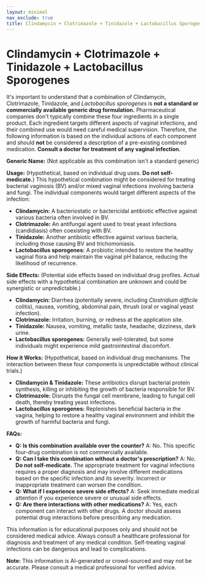 ```yaml
---
layout: minimal
nav_exclude: true
title: Clindamycin + Clotrimazole + Tinidazole + Lactobacillus Sporogenes
---
```


# Clindamycin + Clotrimazole + Tinidazole + Lactobacillus Sporogenes

It's important to understand that a combination of Clindamycin, Clotrimazole, Tinidazole, and *Lactobacillus sporogenes* is **not a standard or commercially available generic drug formulation.**  Pharmaceutical companies don't typically combine these four ingredients in a single product.  Each ingredient targets different aspects of vaginal infections, and their combined use would need careful medical supervision.  Therefore, the following information is based on the individual actions of each component and should **not** be considered a description of a pre-existing combined medication.  **Consult a doctor for treatment of any vaginal infection.**

**Generic Name:**  (Not applicable as this combination isn't a standard generic)

**Usage:** (Hypothetical, based on individual drug uses.  **Do not self-medicate.**) This hypothetical combination might be considered for treating bacterial vaginosis (BV) and/or mixed vaginal infections involving bacteria and fungi.  The individual components would target different aspects of the infection:

* **Clindamycin:**  A bacteriostatic or bactericidal antibiotic effective against various bacteria often involved in BV.
* **Clotrimazole:** An antifungal agent used to treat yeast infections (candidiasis) often coexisting with BV.
* **Tinidazole:** Another antibiotic effective against various bacteria, including those causing BV and trichomoniasis.
* **Lactobacillus sporogenes:** A probiotic intended to restore the healthy vaginal flora and help maintain the vaginal pH balance, reducing the likelihood of recurrence.


**Side Effects:** (Potential side effects based on individual drug profiles.  Actual side effects with a hypothetical combination are unknown and could be synergistic or unpredictable.)

* **Clindamycin:**  Diarrhea (potentially severe, including *Clostridium difficile* colitis), nausea, vomiting, abdominal pain, thrush (oral or vaginal yeast infection).
* **Clotrimazole:**  Irritation, burning, or redness at the application site.
* **Tinidazole:**  Nausea, vomiting, metallic taste, headache, dizziness, dark urine.
* **Lactobacillus sporogenes:** Generally well-tolerated, but some individuals might experience mild gastrointestinal discomfort.

**How it Works:** (Hypothetical, based on individual drug mechanisms.  The interaction between these four components is unpredictable without clinical trials.)

* **Clindamycin & Tinidazole:** These antibiotics disrupt bacterial protein synthesis, killing or inhibiting the growth of bacteria responsible for BV.
* **Clotrimazole:**  Disrupts the fungal cell membrane, leading to fungal cell death, thereby treating yeast infections.
* **Lactobacillus sporogenes:**  Replenishes beneficial bacteria in the vagina, helping to restore a healthy vaginal environment and inhibit the growth of harmful bacteria and fungi.

**FAQs:**

* **Q: Is this combination available over the counter?**  A: No. This specific four-drug combination is not commercially available.
* **Q: Can I take this combination without a doctor's prescription?** A: No.  **Do not self-medicate.**  The appropriate treatment for vaginal infections requires a proper diagnosis and may involve different medications based on the specific infection and its severity.  Incorrect or inappropriate treatment can worsen the condition.
* **Q: What if I experience severe side effects?** A: Seek immediate medical attention if you experience severe or unusual side effects.
* **Q: Are there interactions with other medications?** A:  Yes, each component can interact with other drugs.  A doctor should assess potential drug interactions before prescribing any medication.


This information is for educational purposes only and should not be considered medical advice.  Always consult a healthcare professional for diagnosis and treatment of any medical condition.  Self-treating vaginal infections can be dangerous and lead to complications.


**Note:** This information is AI-generated or crowd-sourced and may not be accurate. Please consult a medical professional for verified advice.